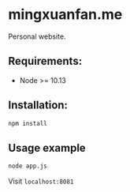 # mingxuanfan.me

Personal website. 

## Requirements:  
- Node >= 10.13  

## Installation:

```sh
npm install
```

## Usage example

```sh
node app.js
```

Visit `localhost:8081`

